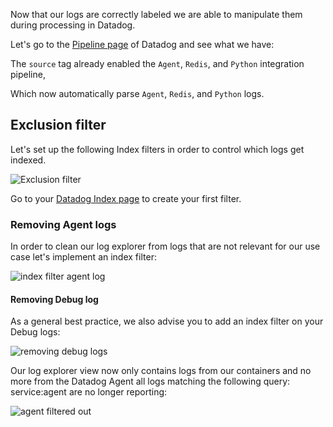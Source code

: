 Now that our logs are correctly labeled we are able to manipulate them during processing in Datadog.

Let's go to the [Pipeline page](https://app.datadoghq.com/logs/pipelines) of Datadog and see what we have:

The `source` tag already enabled the `Agent`, `Redis`, and `Python` integration pipeline,

Which now automatically parse `Agent`, `Redis`, and `Python` logs.

## Exclusion filter

Let's set up the following Index filters in order to control which logs get indexed.

![Exclusion filter](https://raw.githubusercontent.com/l0k0ms/workshops/master/log-workshop/assets/images/exclusion_filter.png)

Go to your [Datadog Index page](https://app.datadoghq.com/logs/pipelines/indexes) to create your first filter.

### Removing Agent logs

In order to clean our log explorer from logs that are not relevant for our use case let's implement an index filter:

![index filter agent log](https://raw.githubusercontent.com/l0k0ms/workshops/master/log-workshop/assets/images/index_filter_agent_log.png)

#### Removing Debug log

As a general best practice, we also advise you to add an index filter on your Debug logs:

![removing debug logs](https://raw.githubusercontent.com/l0k0ms/workshops/master/log-workshop/assets/images/removing_debug_logs.png)

Our log explorer view now only contains logs from our containers and no more from the Datadog Agent all logs matching the following query: service:agent are no longer reporting:

![agent filtered out](https://raw.githubusercontent.com/l0k0ms/workshops/master/log-workshop/assets/images/agent_filtered_out.png)
